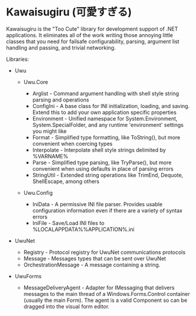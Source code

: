 ﻿# Kawaisugiru (可愛すぎる)

Kawaisugiru is the "Too Cute" library for development support of .NET applications.   It eliminates all of the work writing those annoying
little classes that you need for failsafe configurability, parsing, argument list handling and passing, and trivial networking.

Libraries:

  * Uwu
    * Uwu.Core

      * Arglist - Command argument handling with shell style string parsing and operations
      * ConfigIni - A base class for INI initialization, loading, and saving.  Extend this to add your own application specific properties
      * Environment - Unified namespace for System.Environment, System.SpecialFolder, and any runtime 'environment' settings you might like
      * Format - Simplified type formatting, like ToString(), but more convenient when coercing types
      * Interpolate - Interpolate shell style strings delimited by %VARNAME%
      * Parse - Simplified type parsing, like TryParse(), but more convenient when using defaults in place of parsing errors
      * StringUtil - Extended string operations like TrimEnd, Dequote, ShellEscape, among others

    * Uwu.Config

      * IniData - A permissive INI file parser.  Provides usable configuration information even if there are a variety of syntax errors
      * IniFile - Save/Load INI files to %LOCALAPPDATA%\%APPLICATION%.ini
		
  * UwuNet
    
      * Registry - Protocol registry for UwuNet communications protocols
      * Message - Messages types that can be sent over UwuNet
      * OrchestrationMessage - A message containing a string.

  * UwuForms

      * MessageDeliveryAgent - Adapter for IMessaging that delivers messages
        to the main thread of a Windows.Forms.Control container (usually 
	the main Form).  The agent is a valid Component so can be dragged
	into the visual form editor.
    
		



